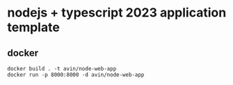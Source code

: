 # nodejs + typescript 2023 application template



## docker
```
docker build . -t avin/node-web-app
docker run -p 8000:8000 -d avin/node-web-app
```